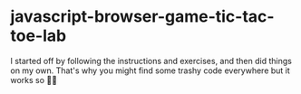 # javascript-browser-game-tic-tac-toe-lab
I started off by following the instructions and exercises, and then did things on my own. That's why you might find some trashy code everywhere but it works so 🤷‍♂️